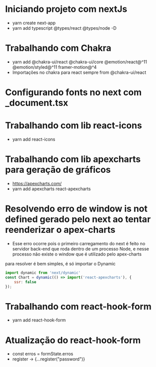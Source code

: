 # Iniciando projeto com nextJs
- yarn create next-app 
- yarn add typescript @types/react @types/node -D

# Trabalhando com Chakra 
- yarn add @chakra-ui/react @chakra-ui/core @emotion/react@^11 @emotion/styled@^11 framer-motion@^4
- Importações no chakra para react sempre from @chakra-ui/react

# Configurando fonts no next com _document.tsx

# Trabalhando com lib react-icons
- yarn add react-icons

# Trabalhando com lib apexcharts para geração de gráficos
- https://apexcharts.com/
- yarn add apexcharts react-apexcharts

# Resolvendo erro de window is not defined gerado pelo next ao tentar reenderizar o apex-charts
- Esse erro ocorre pois o primeiro carregamento do next é feito no servidor back-end que roda dentro de um processo Node, e nesse processo não existe o window que é utilizado pelo apex-charts

para resolver é bem simples, é só importar o Dynamic 

```js
import dynamic from 'next/dynamic'
const Chart = dynamic(() => import('react-apexcharts'), {
    ssr: false
});
```

# Trabalhando com react-hook-form
- yarn add react-hook-form
# Atualização do react-hook-form
- const erros = formState.erros
- register -> {...register("password")}